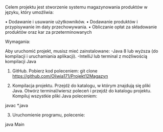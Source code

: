   Celem projektu jest stworzenie systemu magazynowania produktów w języku, który umożliwia:
  
  • Dodawanie i usuwanie użytkowników.
  • Dodawanie produktów i przypisywanie im daty przechowywania.
  • Obliczanie opłat za składowanie produktów oraz kar za przeterminowanych
   
   Wymagania:

   Aby uruchomić projekt, musisz mieć zainstalowane:
   -Java 8 lub wyższa (do kompilacji i uruchamiania aplikacji).
   -IntelliJ lub terminal z możliwością kompilacji Java

   1) GitHub. Pobierz kod poleceniem:
   git clone https://github.com/Oliwia171/Projekt12Magazyn

   2) Kompilacja projektu. Przejdź do katalogu, w którym znajdują się pliki Java.
   Otwórz terminal/wiersz poleceń i przejdź do katalogu projektu. Kompiluj wszystkie pliki Java poleceniem:
	
   javac *.java

   3) Uruchomienie programu, polecenie: 

   java Main
